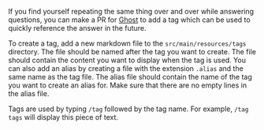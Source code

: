 If you find yourself repeating the same thing over and over while answering questions, you can make a PR for [Ghost](https://github.com/SpiritGameStudios/Ghost) to add a tag which can be used to quickly reference the answer in the future.

To create a tag, add a new markdown file to the `src/main/resources/tags` directory. The file should be named after the tag you want to create. The file should contain the content you want to display when the tag is used.
You can also add an alias by creating a file with the extension `.alias` and the same name as the tag file. The alias file should contain the name of the tag you want to create an alias for. Make sure that there are no empty lines in the alias file.

Tags are used by typing `/tag` followed by the tag name. For example, `/tag tags` will display this piece of text.
